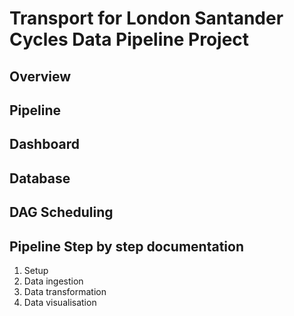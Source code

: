 # Transport for London Santander Cycles Data Pipeline Project
## Overview


## Pipeline

## Dashboard


## Database


## DAG Scheduling


## Pipeline Step by step documentation

1. Setup
2. Data ingestion
3. Data transformation
4. Data visualisation
